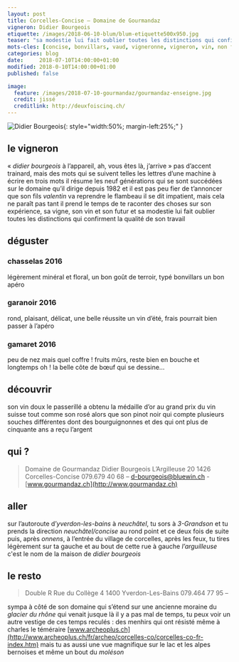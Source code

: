 ```yaml
---
layout: post
title: Corcelles-Concise — Domaine de Gourmandaz
vigneron: Didier Bourgeois
etiquette: /images/2018-06-10-blum/blum-etiquette500x950.jpg
teaser: "sa modestie lui fait oublier toutes les distinctions qui confirment la qualité de son travail"
mots-cles: [concise, bonvillars, vaud, vigneronne, vigneron, vin, non filtré, cépage, cave, bouteille, terroir, degustation, 5dl, 7dl, 50cl, 70cl, 75cl]
categories: blog
date:     2018-07-10T14:00:00+01:00
modified: 2018-0-10T14:00:00+01:00
published: false

image:
  feature: /images/2018-07-10-gourmandaz/gourmandaz-enseigne.jpg
  credit: jissé
  creditlink: http://deuxfoiscinq.ch/
---
```


![Didier Bourgeois][i1]{: style="width:50%; margin-left:25%;" }

[i1]: ../../images/2018-07-10-gourmandaz/gourmandaz-vigneron.jpg

## le vigneron
« *didier bourgeois* à l’appareil, ah, vous êtes là, j’arrive »
pas d’accent trainard, mais des mots qui se suivent telles les lettres d’une machine à écrire
en trois mots il résume les neuf générations qui se sont succédées sur le domaine qu’il dirige depuis 1982 et il est pas peu fier de t’annoncer que son fils *valentin* va reprendre le flambeau
il se dit impatient, mais cela ne paraît pas tant il prend le temps de te raconter des choses sur son expérience, sa vigne, son vin et son futur et sa modestie lui fait oublier toutes les distinctions qui confirment la qualité de son travail

## déguster
### chasselas 2016
légèrement minéral et floral, un bon goût de terroir, typé bonvillars
un bon apéro

### garanoir 2016
rond, plaisant, délicat, une belle réussite
un vin d’été, frais pourrait bien passer à l’apéro

### gamaret 2016
peu de nez mais quel coffre ! fruits mûrs, reste bien en bouche et longtemps
oh ! la belle côte de bœuf qui se dessine…

## découvrir
son vin doux le passerillé a obtenu la médaille d’or au grand prix du vin suisse tout comme son rosé alors que son pinot noir qui compte plusieurs souches différentes dont des bourguignonnes et des qui ont plus de cinquante ans a reçu l’argent

## qui ?
> Domaine de Gourmandaz
> Didier Bourgeois
> L’Argilleuse 20
> 1426  Corcelles-Concise
079.679 40 68 – [d-bourgeois@bluewin.ch](mailto:d-bourgeois@bluewin.ch) - [www.gourmandaz.ch](http://www.gourmandaz.ch)

## aller
sur l’autoroute d’*yverdon-les-bains* à *neuchâtel*, tu sors à *3-Grandson* et tu prends la direction *neuchâtel/concise* au rond point et ce deux fois de suite
puis, après *onnens*, à l’entrée du village de corcelles, après les feux, tu tires légèrement sur ta gauche et au bout de cette rue à gauche *l’arguilleuse* c'est le nom de la maison de *didier bourgeois*

## le resto
> Double R
> Rue du Collège 4
> 1400 Yverdon-Les-Bains
> 079.464 77 95 –

sympa
à côté de son domaine qui s’étend sur une ancienne moraine du *glacier du rhône* qui venait jusque là il y a pas mal de temps, tu peux voir un autre vestige de ces temps reculés : des menhirs qui ont résisté même à charles le téméraire
[www.archeoplus.ch](http://www.archeoplus.ch/fr/archeo/corcelles-co/corcelles-co-fr-index.htm)
mais tu as aussi une vue magnifique sur le lac et les alpes bernoises et même un bout du *moléson*

